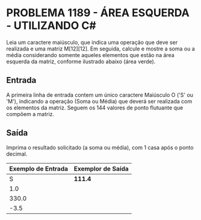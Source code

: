 # PROBLEMA 1189 - ÁREA ESQUERDA - UTILIZANDO C#

Leia um caractere maiúsculo, que indica uma operação que deve ser realizada e uma matriz M[12][12]. Em seguida, calcule e mostre a soma ou a média considerando somente aqueles elementos que estão na área esquerda da matriz, conforme ilustrado abaixo (área verde).

## Entrada
A primeira linha de entrada contem um único caractere Maiúsculo O ('S' ou 'M'), indicando a operação (Soma ou Média) que deverá ser realizada com os elementos da matriz. Seguem os 144 valores de ponto flutuante que compõem a matriz.

## Saída
Imprima o resultado solicitado (a soma ou média), com 1 casa após o ponto decimal.


| Exemplo de Entrada   | Exemplor de Saída    |
|----------------------|----------------------|
| S                    | **111.4**            |
| 1.0                  |                      |
| 330.0                |                      |
| -3.5                 |                      |


